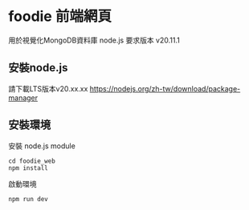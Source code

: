 # foodie 前端網頁
用於視覺化MongoDB資料庫
node.js 要求版本 v20.11.1
## 安裝node.js 
請下載LTS版本v20.xx.xx
https://nodejs.org/zh-tw/download/package-manager

## 安裝環境
安裝 node.js module 
```
cd foodie_web
npm install
```
啟動環境
```
npm run dev
```
